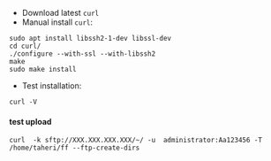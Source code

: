 - Download latest `curl`
- Manual install `curl`:
```
sudo apt install libssh2-1-dev libssl-dev
cd curl/
./configure --with-ssl --with-libssh2
make
sudo make install
```
- Test installation:
```
curl -V
```
#### test upload
``` console
curl  -k sftp://XXX.XXX.XXX.XXX/~/ -u  administrator:Aa123456 -T /home/taheri/ff --ftp-create-dirs 
```
